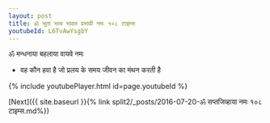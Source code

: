 ```yaml
---
layout: post
title: ॐ भूता भव्य भावत प्रभावी नमः १०८ टाइम्स
youtubeId: L6TvAwYsgbY
---
```

 
 
 ॐ मन्धनाया बहलाया वायवे नमः  
 
 -  वह कौन हवा है जो प्रलय के समय जीवन का मंथन करती है 
 
  
 
  
 
 
 
 
 
 


{% include youtubePlayer.html id=page.youtubeId %}
 
[Next]({{ site.baseurl }}{% link  split2/_posts/2016-07-20-ॐ सप्तजिव्हाया नमः १०८ टाइम्स.md%})
 
